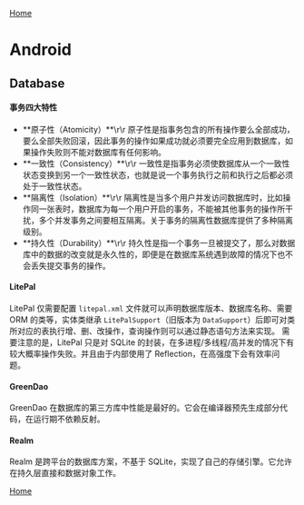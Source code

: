 [Home](../../README.md)

# Android

## Database

#### 事务四大特性
- **原子性（Atomicity）\*\*\r\r
原子性是指事务包含的所有操作要么全部成功，要么全部失败回滚，因此事务的操作如果成功就必须要完全应用到数据库，如果操作失败则不能对数据库有任何影响。
- **一致性（Consistency）\*\*\r\r
一致性是指事务必须使数据库从一个一致性状态变换到另一个一致性状态，也就是说一个事务执行之前和执行之后都必须处于一致性状态。
- **隔离性（Isolation）\*\*\r\r
隔离性是当多个用户并发访问数据库时，比如操作同一张表时，数据库为每一个用户开启的事务，不能被其他事务的操作所干扰，多个并发事务之间要相互隔离。关于事务的隔离性数据库提供了多种隔离级别。
- **持久性（Durability）\*\*\r\r
持久性是指一个事务一旦被提交了，那么对数据库中的数据的改变就是永久性的，即便是在数据库系统遇到故障的情况下也不会丢失提交事务的操作。

#### LitePal
LitePal 仅需要配置 `litepal.xml` 文件就可以声明数据库版本、数据库名称、需要 ORM 的类等，实体类继承 `LitePalSupport`（旧版本为 `DataSupport`）后即可对类所对应的表执行增、删、改操作，查询操作则可以通过静态语句方法来实现。
需要注意的是，LitePal 只是对 SQLite 的封装，在多进程/多线程/高并发的情况下有较大概率操作失败。并且由于内部使用了 Reflection，在高强度下会有效率问题。

#### GreenDao
GreenDao 在数据库的第三方库中性能是最好的。它会在编译器预先生成部分代码，在运行期不依赖反射。

#### Realm
Realm 是跨平台的数据库方案，不基于 SQLite，实现了自己的存储引擎。它允许在持久层直接和数据对象工作。

[Home](../../README.md)